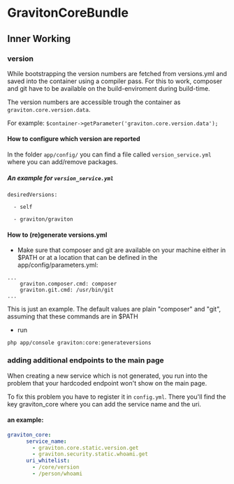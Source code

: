 # GravitonCoreBundle

## Inner Working

### version
While bootstrapping the version numbers are fetched from versions.yml and saved into the container using a compiler pass.
For this to work, composer and git have to be available on the build-enviroment during build-time.

The version numbers are accessible trough the container as `graviton.core.version.data`.

For example: `$container->getParameter('graviton.core.version.data');`

#### How to configure which version are reported

In the folder `app/config/` you can find a file called `version_service.yml` where you can add/remove packages.

##### An example for `version_service.yml`

```
desiredVersions:

  - self
  
  - graviton/graviton
```

#### How to (re)generate versions.yml
* Make sure that composer and git are available on your machine either in $PATH or at a location that can be defined in the app/config/parameters.yml:
```
...
    graviton.composer.cmd: composer
    graviton.git.cmd: /usr/bin/git
...
```
This is just an example. The default values are plain "composer" and "git", assuming that these commands are in $PATH

* run
```
php app/console graviton:core:generateversions
```

### adding additional endpoints to the main page

When creating a new service which is not generated, you run into the problem that your hardcoded endpoint won't show
on the main page.

To fix this problem you have to register it in ```config.yml```. There you'll find the key graviton_core 
where you can add the service name and the uri.

#### an example: 


```yml
graviton_core:
      service_name:
        - graviton.core.static.version.get
        - graviton.security.static.whoami.get
      uri_whitelist:
        - /core/version
        - /person/whoami
```